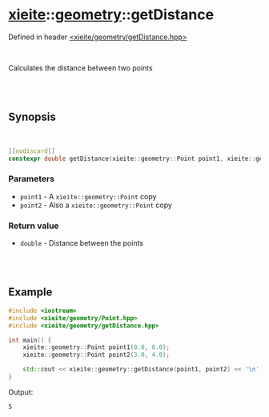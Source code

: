 # [xieite](../xieite.md)::[geometry](../geometry.md)::getDistance
Defined in header [<xieite/geometry/getDistance.hpp>](../../include/xieite/geometry/getDistance.hpp)

<br/>

Calculates the distance between two points

<br/><br/>

## Synopsis

<br/>

```cpp
[[nodiscard]]
constexpr double getDistance(xieite::geometry::Point point1, xieite::geometry::Point point2) noexcept;
```
### Parameters
- `point1` - A `xieite::geometry::Point` copy
- `point2` - Also a `xieite::geometry::Point` copy
### Return value
- `double` - Distance between the points

<br/><br/>

## Example
```cpp
#include <iostream>
#include <xieite/geometry/Point.hpp>
#include <xieite/geometry/getDistance.hpp>

int main() {
	xieite::geometry::Point point1(0.0, 0.0);
	xieite::geometry::Point point2(3.0, 4.0);

	std::cout << xieite::geometry::getDistance(point1, point2) << '\n';
}
```
Output:
```
5
```
